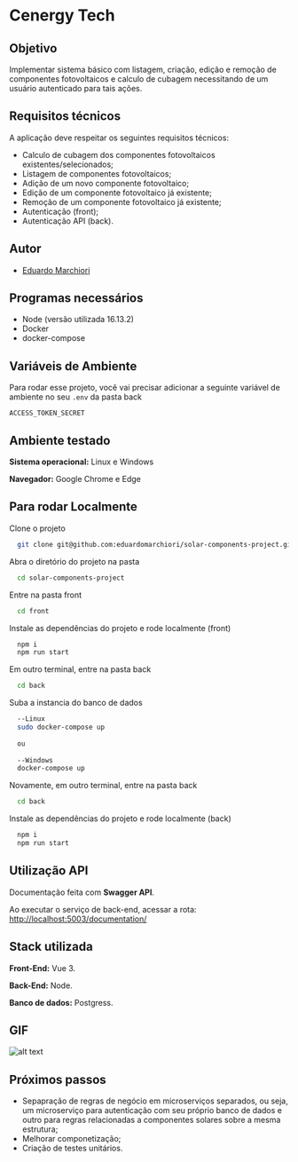 # Cenergy Tech
## Objetivo

Implementar sistema básico com listagem, criação, edição e remoção de componentes fotovoltaicos e calculo de cubagem necessitando de um usuário autenticado para tais ações.

## Requisitos técnicos

A aplicação deve respeitar os seguintes requisitos técnicos:

- Calculo de cubagem dos componentes fotovoltaicos existentes/selecionados;
- Listagem de componentes fotovoltaicos;
- Adição de um novo componente fotovoltaico;
- Edição de um componente fotovoltaico já existente;
- Remoção de um componente fotovoltaico já existente;
- Autenticação (front);
- Autenticação API (back).

## Autor

- [Eduardo Marchiori](https://www.linkedin.com/in/eduardo-marchiori-679965187)

## Programas necessários

- Node (versão utilizada 16.13.2)
- Docker
- docker-compose

## Variáveis de Ambiente

Para rodar esse projeto, você vai precisar adicionar a seguinte variável de ambiente no seu ```.env``` da pasta back

`ACCESS_TOKEN_SECRET`

## Ambiente testado

**Sistema operacional:** Linux e Windows

**Navegador:** Google Chrome e Edge

## Para rodar Localmente

Clone o projeto

```bash
  git clone git@github.com:eduardomarchiori/solar-components-project.git
```

Abra o diretório do projeto na pasta

```bash
  cd solar-components-project
```

Entre na pasta front

```bash
  cd front
```

Instale as dependências do projeto e rode localmente (front)

```bash
  npm i
  npm run start
```

Em outro terminal, entre na pasta back

```bash
  cd back
```

Suba a instancia do banco de dados

```bash
  --Linux
  sudo docker-compose up
  
  ou
  
  --Windows
  docker-compose up
```

Novamente, em outro terminal, entre na pasta back

```bash
  cd back
```

Instale as dependências do projeto e rode localmente (back)

```bash
  npm i
  npm run start
```


## Utilização API

Documentação feita com **Swagger API**.

Ao executar o serviço de back-end, acessar a rota: [http://localhost:5003/documentation/](http://localhost:5003/documentation/)

## Stack utilizada

**Front-End:** Vue 3.

**Back-End:** Node.

**Banco de dados:** Postgress.

## GIF
![alt text](/utilizacao.gif "Apresentação projeto")

## Próximos passos
- Sepapração de regras de negócio em microserviços separados, ou seja, um microserviço para autenticação com seu próprio banco de dados e outro para regras relacionadas a componentes solares sobre a mesma estrutura;
- Melhorar componetização;
- Criação de testes unitários.
